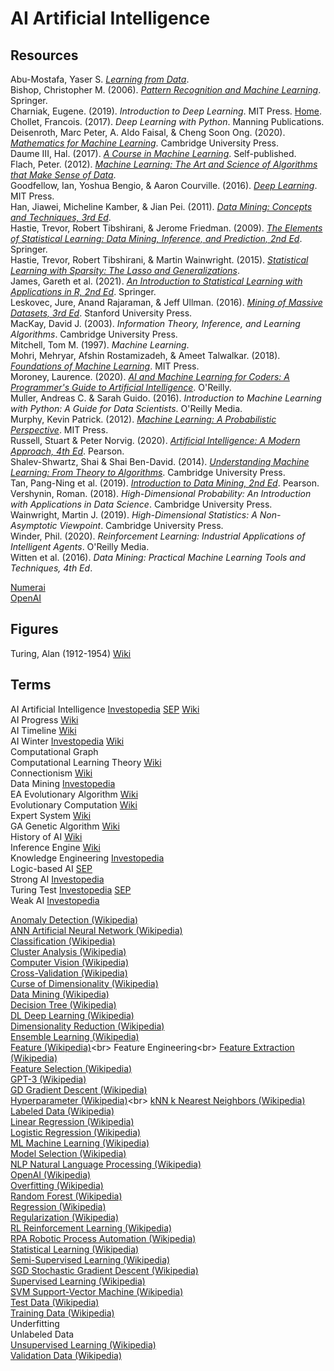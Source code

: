 # AI Artificial Intelligence

## Resources

Abu-Mostafa, Yaser S. [_Learning from Data_](https://work.caltech.edu/textbook.html).<br>
Bishop, Christopher M. (2006). [_Pattern Recognition and Machine Learning_](https://www.microsoft.com/en-us/research/people/cmbishop/?from=http%3A%2F%2Fresearch.microsoft.com%2Fen-us%2Fum%2Fpeople%2Fcmbishop%2Fprml%2Findex.htm). Springer.<br>
Charniak, Eugene. (2019). _Introduction to Deep Learning_. MIT Press. [Home](https://cs.brown.edu/courses/csci1460/assets/files/deep-learning.pdf).<br>
Chollet, Francois. (2017). _Deep Learning with Python_. Manning Publications.<br>
Deisenroth, Marc Peter, A. Aldo Faisal, & Cheng Soon Ong. (2020). [_Mathematics for Machine Learning_](https://deisenroth.cc/publication/deisenroth-2020/). Cambridge University Press.<br>
Daume III, Hal. (2017). [_A Course in Machine Learning_](http://ciml.info). Self-published.<br>
Flach, Peter. (2012). [_Machine Learning: The Art and Science of Algorithms that Make Sense of Data_](http://people.cs.bris.ac.uk/~flach/mlbook/).<br>
Goodfellow, Ian, Yoshua Bengio, & Aaron Courville. (2016). [_Deep Learning_](https://www.deeplearningbook.org). MIT Press.<br>
Han, Jiawei, Micheline Kamber, & Jian Pei. (2011). [_Data Mining: Concepts and Techniques, 3rd Ed_](https://hanj.cs.illinois.edu/bk3/).<br>
Hastie, Trevor, Robert Tibshirani, & Jerome Friedman. (2009). [_The Elements of Statistical Learning: Data Mining, Inference, and Prediction, 2nd Ed_](https://web.stanford.edu/~hastie/ElemStatLearn/). Springer.<br>
Hastie, Trevor, Robert Tibshirani, & Martin Wainwright. (2015). [_Statistical Learning with Sparsity: The Lasso and Generalizations_](https://web.stanford.edu/~hastie/StatLearnSparsity/).<br>
James, Gareth et al. (2021). [_An Introduction to Statistical Learning with Applications in R, 2nd Ed_](https://www.statlearning.com). Springer.<br>
Leskovec, Jure, Anand Rajaraman, & Jeff Ullman. (2016). [_Mining of Massive Datasets, 3rd Ed_](http://www.mmds.org). Stanford University Press.<br>
MacKay, David J. (2003). _Information Theory, Inference, and Learning Algorithms_. Cambridge University Press.<br>
Mitchell, Tom M. (1997). _Machine Learning_.<br>
Mohri, Mehryar, Afshin Rostamizadeh, & Ameet Talwalkar. (2018). [_Foundations of Machine Learning_](https://cs.nyu.edu/~mohri/mlbook/). MIT Press.<br>
Moroney, Laurence. (2020). [_AI and Machine Learning for Coders: A Programmer's Guide to Artificial Intelligence_](https://github.com/lmoroney/tfbook). O'Reilly.<br>
Muller, Andreas C. & Sarah Guido. (2016). _Introduction to Machine Learning with Python: A Guide for Data Scientists_. O'Reilly Media.<br>
Murphy, Kevin Patrick. (2012). [_Machine Learning: A Probabilistic Perspective_](https://www.cs.ubc.ca/~murphyk/MLbook/). MIT Press.<br>
Russell, Stuart & Peter Norvig. (2020). [_Artificial Intelligence: A Modern Approach, 4th Ed_](http://aima.cs.berkeley.edu). Pearson.<br>
Shalev-Shwartz, Shai & Shai Ben-David. (2014). [_Understanding Machine Learning: From Theory to Algorithms_](https://www.cs.huji.ac.il/~shais/UnderstandingMachineLearning/). Cambridge University Press.<br>
Tan, Pang-Ning et al. (2019). [_Introduction to Data Mining, 2nd Ed_](https://www-users.cs.umn.edu/~kumar001/dmbook/index.php). Pearson.<br>
Vershynin, Roman. (2018). _High-Dimensional Probability: An Introduction with Applications in Data Science_. Cambridge University Press.<br>
Wainwright, Martin J. (2019). _High-Dimensional Statistics: A Non-Asymptotic Viewpoint_. Cambridge University Press.<br>
Winder, Phil. (2020). _Reinforcement Learning: Industrial Applications of Intelligent Agents_. O'Reilly Media.<br>
Witten et al. (2016). _Data Mining: Practical Machine Learning Tools and Techniques, 4th Ed_.

[Numerai](https://numer.ai)<br>
[OpenAI](https://openai.com)<br>

## Figures

Turing, Alan (1912-1954) [Wiki](https://en.wikipedia.org/wiki/Alan_Turing)<br>

## Terms

AI Artificial Intelligence [Investopedia](https://www.investopedia.com/terms/a/artificial-intelligence-ai.asp) [SEP](https://plato.stanford.edu/entries/artificial-intelligence/) [Wiki](https://en.wikipedia.org/wiki/Artificial_intelligence)<br>
AI Progress [Wiki](https://en.wikipedia.org/wiki/Progress_in_artificial_intelligence)<br>
AI Timeline [Wiki](https://en.wikipedia.org/wiki/Timeline_of_artificial_intelligence)<br>
AI Winter [Investopedia](https://www.investopedia.com/terms/a/ai-winter.asp) [Wiki](https://en.wikipedia.org/wiki/AI_winter)<br>
Computational Graph<br>
Computational Learning Theory [Wiki](https://en.wikipedia.org/wiki/Computational_learning_theory)<br>
Connectionism [Wiki](https://en.wikipedia.org/wiki/Connectionism)<br>
Data Mining [Investopedia](https://www.investopedia.com/terms/d/datamining.asp)<br>
EA Evolutionary Algorithm [Wiki](https://en.wikipedia.org/wiki/Evolutionary_algorithm)<br>
Evolutionary Computation [Wiki](https://en.wikipedia.org/wiki/Evolutionary_computation)<br>
Expert System [Wiki](https://en.wikipedia.org/wiki/Expert_system)<br>
GA Genetic Algorithm [Wiki](https://en.wikipedia.org/wiki/Genetic_algorithm)<br>
History of AI [Wiki](https://en.wikipedia.org/wiki/History_of_artificial_intelligence)<br>
Inference Engine [Wiki](https://en.wikipedia.org/wiki/Inference_engine)<br>
Knowledge Engineering [Investopedia](https://www.investopedia.com/terms/k/knowledge-engineering.asp)<br>
Logic-based AI [SEP](https://plato.stanford.edu/entries/logic-ai/)<br>
Strong AI [Investopedia](https://www.investopedia.com/terms/s/strong-ai.asp)<br>
Turing Test [Investopedia](https://www.investopedia.com/terms/t/turing-test.asp) [SEP](https://plato.stanford.edu/entries/turing-test/)<br>
Weak AI [Investopedia](https://www.investopedia.com/terms/w/weak-ai.asp)<br>

[Anomaly Detection (Wikipedia)](https://en.wikipedia.org/wiki/Anomaly_detection)<br>
[ANN Artificial Neural Network (Wikipedia)](https://en.wikipedia.org/wiki/Artificial_neural_network)<br>
[Classification (Wikipedia)](https://en.wikipedia.org/wiki/Statistical_classification)<br>
[Cluster Analysis (Wikipedia)](https://en.wikipedia.org/wiki/Cluster_analysis)<br>
[Computer Vision (Wikipedia)](https://en.wikipedia.org/wiki/Computer_vision)<br>
[Cross-Validation (Wikipedia)](https://en.wikipedia.org/wiki/Cross-validation_(statistics))<br>
[Curse of Dimensionality (Wikipedia)](https://en.wikipedia.org/wiki/Curse_of_dimensionality)<br>
[Data Mining (Wikipedia)](https://en.wikipedia.org/wiki/Data_mining)<br>
[Decision Tree (Wikipedia)](https://en.wikipedia.org/wiki/Decision_tree_learning)<br>
[DL Deep Learning (Wikipedia)](https://en.wikipedia.org/wiki/Deep_learning)<br>
[Dimensionality Reduction (Wikipedia)](https://en.wikipedia.org/wiki/Dimensionality_reduction)<br>
[Ensemble Learning (Wikipedia)](https://en.wikipedia.org/wiki/Ensemble_learning)<br>
[Feature (Wikipedia)](https://en.wikipedia.org/wiki/Feature_(machine_learning))<br>
Feature Engineering<br>
[Feature Extraction (Wikipedia)](https://en.wikipedia.org/wiki/Feature_extraction)<br>
[Feature Selection (Wikipedia)](https://en.wikipedia.org/wiki/Feature_selection)<br>
[GPT-3 (Wikipedia)](https://en.wikipedia.org/wiki/GPT-3)<br>
[GD Gradient Descent (Wikipedia)](https://en.wikipedia.org/wiki/Gradient_descent)<br>
[Hyperparameter (Wikipedia)](https://en.wikipedia.org/wiki/Hyperparameter_(machine_learning))<br>
[kNN k Nearest Neighbors (Wikipedia)](https://en.wikipedia.org/wiki/K-nearest_neighbors_algorithm)<br>
[Labeled Data (Wikipedia)](https://en.wikipedia.org/wiki/Labeled_data)<br>
[Linear Regression (Wikipedia)](https://en.wikipedia.org/wiki/Linear_regression)<br>
[Logistic Regression (Wikipedia)](https://en.wikipedia.org/wiki/Logistic_regression)<br>
[ML Machine Learning (Wikipedia)](https://en.wikipedia.org/wiki/Machine_learning)<br>
[Model Selection (Wikipedia)](https://en.wikipedia.org/wiki/Model_selection)<br>
[NLP Natural Language Processing (Wikipedia)](https://en.wikipedia.org/wiki/Natural_language_processing)<br>
[OpenAI (Wikipedia)](https://en.wikipedia.org/wiki/OpenAI)<br>
[Overfitting (Wikipedia)](https://en.wikipedia.org/wiki/Overfitting)<br>
[Random Forest (Wikipedia)](https://en.wikipedia.org/wiki/Random_forest)<br>
[Regression (Wikipedia)](https://en.wikipedia.org/wiki/Regression_analysis)<br>
[Regularization (Wikipedia)](https://en.wikipedia.org/wiki/Regularization_(mathematics))<br>
[RL Reinforcement Learning (Wikipedia)](https://en.wikipedia.org/wiki/Reinforcement_learning)<br>
[RPA Robotic Process Automation (Wikipedia)](https://en.wikipedia.org/wiki/Robotic_process_automation)<br>
[Statistical Learning (Wikipedia)](https://en.wikipedia.org/wiki/Statistical_learning_theory)<br>
[Semi-Supervised Learning (Wikipedia)](https://en.wikipedia.org/wiki/Semi-supervised_learning)<br>
[SGD Stochastic Gradient Descent (Wikipedia)](https://en.wikipedia.org/wiki/Stochastic_gradient_descent)<br>
[Supervised Learning (Wikipedia)](https://en.wikipedia.org/wiki/Supervised_learning)<br>
[SVM Support-Vector Machine (Wikipedia)](https://en.wikipedia.org/wiki/Support-vector_machine)<br>
[Test Data (Wikipedia)](https://en.wikipedia.org/wiki/Training,_validation,_and_test_sets#training_set)<br>
[Training Data (Wikipedia)](https://en.wikipedia.org/wiki/Training,_validation,_and_test_sets#training_set)<br>
Underfitting<br>
Unlabeled Data<br>
[Unsupervised Learning (Wikipedia)](https://en.wikipedia.org/wiki/Unsupervised_learning)<br>
[Validation Data (Wikipedia)](https://en.wikipedia.org/wiki/Training,_validation,_and_test_sets#training_set)<br>
